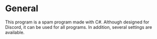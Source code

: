 # General
This program is a spam program made with C#. Although designed for Discord, it can be used for all programs. In addition, several settings are available.
